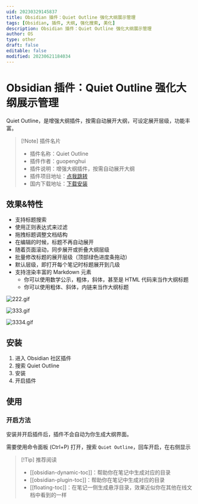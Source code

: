 ```yaml
---
uid: 20230329145837
title: Obsidian 插件：Quiet Outline 强化大纲展示管理
tags: [Obsidian, 插件, 大纲, 强化搜索, 美化]
description: Obsidian 插件：Quiet Outline 强化大纲展示管理
author: OS
type: other
draft: false
editable: false
modified: 20230621184034
---
```


# Obsidian 插件：Quiet Outline 强化大纲展示管理

Quiet Outline，是增强大纲插件，按需自动展开大纲，可设定展开层级，功能丰富。

> [!Note] 插件名片
> - 插件名称：Quiet Outline
> - 插件作者：guopenghui
> - 插件说明：增强大纲插件，按需自动展开大纲
> - 插件项目地址：[点我跳转](https://github.com/guopenghui/obsidian-quiet-outline)
> - 国内下载地址：[下载安装](https://pkmer.cn/products/plugin/pluginMarket/?obsidian-quiet-outline)

## 效果&特性

- 支持标题搜索
- 使用正则表达式来过滤
- 拖拽标题调整文档结构
- 在编辑的时候，标题不再自动展开
- 随着页面滚动，同步展开或折叠大纲层级
- 批量修改标题的展开层级（顶部绿色进度条拖动）
- 默认层级，即打开每个笔记时标题展开到几级
- 支持渲染丰富的 Markdown 元素
    - 你可以使用数学公示，粗体，斜体，甚至是 HTML 代码来当作大纲标题
    - 你可以使用粗体、斜体，内链来当作大纲标题

![222.gif](https://cdn.pkmer.cn/images/202305172233796.gif!pkmer)

 ![333.gif](https://cdn.pkmer.cn/images/202305172237074.gif!pkmer)

![3334.gif](https://cdn.pkmer.cn/images/202305172239904.gif!pkmer)

## 安装

1. 进入 Obsidian 社区插件
2. 搜索 Quiet Outline
3. 安装
4. 开启插件

## 使用

### 开启方法

安装并开启插件后，插件不会自动为你生成大纲界面。

需要使用命令面板 (Ctrl+P) 打开，搜索 `Quiet Outline`，回车开启，在右侧显示

> [!Tip] 推荐阅读
> - [[obsidian-dynamic-toc]]：帮助你在笔记中生成对应的目录
> - [[obsidian-plugin-toc]]：帮助你在笔记中生成对应的目录
> - [[floating-toc]]：在笔记一侧生成悬浮目录，效果近似你在其他在线文档中看到的一样